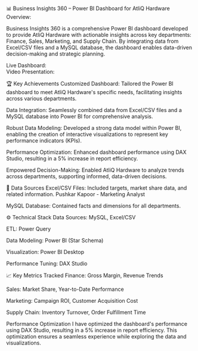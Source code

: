 📊 Business Insights 360 – Power BI Dashboard for AtliQ Hardware
Overview:

Business Insights 360 is a comprehensive Power BI dashboard developed to provide AtliQ Hardware with actionable insights across key departments: Finance, Sales, Marketing, and Supply Chain. By integrating data from Excel/CSV files and a MySQL database, the dashboard enables data-driven decision-making and strategic planning.

Live Dashboard:  
Video Presentation:  

🏆 Key Achievements
Customized Dashboard: Tailored the Power BI dashboard to meet AtliQ Hardware's specific needs, facilitating insights across various departments.

Data Integration: Seamlessly combined data from Excel/CSV files and a MySQL database into Power BI for comprehensive analysis.

Robust Data Modeling: Developed a strong data model within Power BI, enabling the creation of interactive visualizations to represent key performance indicators (KPIs).

Performance Optimization: Enhanced dashboard performance using DAX Studio, resulting in a 5% increase in report efficiency.

Empowered Decision-Making: Enabled AtliQ Hardware to analyze trends across departments, supporting informed, data-driven decisions.

📂 Data Sources
Excel/CSV Files: Included targets, market share data, and related information.
Pushkar Kapoor - Marketing Analyst

MySQL Database: Contained facts and dimensions for all departments.

⚙️ Technical Stack
Data Sources: MySQL, Excel/CSV

ETL: Power Query

Data Modeling: Power BI (Star Schema)
 
Visualization: Power BI Desktop

 
Performance Tuning: DAX Studio

📈 Key Metrics Tracked
Finance: Gross Margin, Revenue Trends

Sales: Market Share, Year-to-Date Performance

Marketing: Campaign ROI, Customer Acquisition Cost

Supply Chain: Inventory Turnover, Order Fulfillment Time

Performance Optimization
I have optimized the dashboard's performance using DAX Studio, resulting in a 5% increase in report efficiency. This optimization ensures a seamless experience while exploring the data and visualizations.


